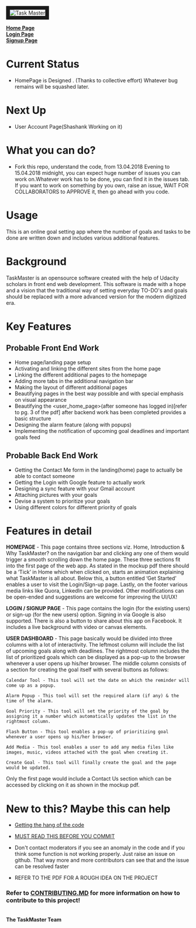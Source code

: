 <img src="https://image.ibb.co/kkGpRc/Task_Master.png" alt="Task Master" border="10">

<a href="https://udacityfrontendscholarship.github.io/task-master/"><b>Home Page</b></a>
<br>
<a href="https://udacityfrontendscholarship.github.io/task-master/login.html"><b>Login Page</b></a>
<br>
<a href="https://udacityfrontendscholarship.github.io/task-master/login.html"><b>Signup Page</b></a>

# Current Status

- HomePage is Designed . (Thanks to collective effort) Whatever bug remains will be squashed later.
# Next Up

- User Account Page(Shashank Working on it) 

# What you can do?

- Fork this repo, understand the code, from 13.04.2018 Evening to 15.04.2018 midnight, you can expect huge number of issues you can work on.Whatever work has to be done, you can find it in the issues tab. If you want to work on something by you own, raise an issue, WAIT FOR COLLABORATORS to APPROVE it, then go ahead with you code. 



# Usage
This is an online goal setting app where the number of goals and tasks to be done are written down and includes various additional features. 

# Background
TaskMaster is an opensource software created with the help of Udacity scholars in front end web development. This software is made with a hope and a vision that the traditional way of setting everyday TO-DO's and goals should be replaced with a more advanced version for the modern digitized era.
  
# Key Features


## Probable Front End Work

 - Home page/landing page setup 
 - Activating and linking the different sites from the home page
 - Linking the different additional pages to the homepage
 - Adding more tabs in the additional navigation bar
 - Making the layout of different additional pages
 - Beautifying pages in the best way possible and with special emphasis on visual appearance
 - Beautifying the <user_home_page>(after someone has logged in)[refer to pg. 3 of the pdf] after backend work has been completed
   provides a basic structure
 - Designing the alarm feature (along with popups)
 - Implementing the notification of upcoming goal deadlines and important goals feed

## Probable Back End Work

- Getting the Contact Me form in the landing(home) page to actually be able to contact someone
- Getting the Login with Google feature to actually work
- Designing a sync feature with your Gmail account
- Attaching pictures with your goals
- Devise a system to prioritize your goals
- Using different colors for different priority of goals

# Features in detail


<b>HOMEPAGE</b> - This page contains three sections viz. Home, Introduction & Why TaskMaster? on the navigation bar and clicking any one of them would trigger a smooth scrolling down the home page. These three sections fit into the first page of the web app. As stated in the mockup pdf there should be a ‘Tick’ in Home which when clicked on, starts an animation explaining what TaskMaster is all about. Below this, a button entitled ‘Get Started’ enables a user to visit the Login/Sign-up page. Lastly, on the footer various media links like Quora, LinkedIn can be provided. 
Other modifications can be open-ended and suggestions are welcome for improving the UI/UX!

<b>LOGIN / SIGNUP PAGE</b> - This page contains the login (for the existing users) or sign-up (for the new users) option. Signing in via Google is also supported. There is also a button to share about this app on Facebook. It includes a live background with video or canvas elements. 


<b>USER DASHBOARD</b> - This page basically would be divided into three columns with a lot of interactivity. The leftmost column will include the list of upcoming goals along with deadlines. The rightmost column includes the list of prioritized goals which can be displayed as a pop-up to the browser whenever a user opens up his/her browser. The middle column consists of a section for creating the goal itself with several buttons as follows: 
 
    Calendar Tool - This tool will set the date on which the reminder will come up as a popup.

    Alarm Popup - This tool will set the required alarm (if any) & the time of the alarm.

    Goal Priority - This tool will set the priority of the goal by assigning it a number which automatically updates the list in the
    rightmost column.

    Flash Button - This tool enables a pop-up of prioritizing goal whenever a user opens up his/her browser.

    Add Media - This tool enables a user to add any media files like images, music, videos attached with the goal when creating it.

    Create Goal - This tool will finally create the goal and the page would be updated.
     
Only the first page would include a Contact Us section which can be accessed by clicking on it as shown in the mockup pdf.


# New to this? Maybe this can help
  
   - <a href="https://gist.github.com/Rajrox97/02e3b2e3c6ef8a356106b65ad02e183a">Getting the hang of the code</a>
   - <a href="https://gist.github.com/Rajrox97/af2508ec2523d85bc43f1eb080ce5985">MUST READ THIS BEFORE YOU COMMIT</a>
   - Don't contact moderators if you see an anomaly in the code and if you think some function is not working properly. Just raise an
     issue on github. That way more and more contributors can see that and the issue can be resolved faster   
 
   - REFER TO THE PDF FOR A ROUGH IDEA ON THE PROJECT
   
### Refer to <a href="CONTRIBUTING.md">CONTRIBUTING.MD</a> for more information on how to contribute to this project!
<br>
<b>The TaskMaster Team</b>
